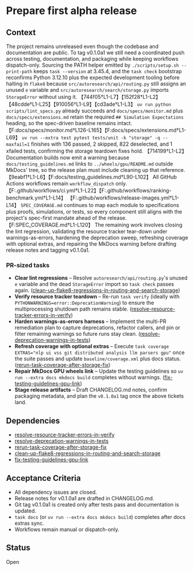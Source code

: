 # Prepare first alpha release

## Context

The project remains unreleased even though the codebase and documentation are
public. To tag v0.1.0a1 we still need a coordinated push across testing,
documentation, and packaging while keeping workflows dispatch-only.
Sourcing the PATH helper emitted by `./scripts/setup.sh --print-path` keeps
`task --version` at 3.45.4, and the `task check` bootstrap reconfirms Python
3.12.10 plus the expected development tooling before halting in `flake8`
because `src/autoresearch/api/routing.py` still assigns an unused `e` variable
and `src/autoresearch/search/storage.py` imports `StorageError` without using
it. 【744f05†L1-L7】【152f28†L1-L2】【48cdde†L1-L25】【910056†L1-L9】【cd3ade†L1-L3】
`uv run python scripts/lint_specs.py` already succeeds and
`docs/specs/monitor.md` plus `docs/specs/extensions.md` retain the required
`## Simulation Expectations` heading, so the spec-driven baseline remains
intact. 【F:docs/specs/monitor.md†L126-L165】【F:docs/specs/extensions.md†L1-L69】
`uv run --extra test pytest tests/unit -k "storage" -q --maxfail=1` finishes
with 136 passed, 2 skipped, 822 deselected, and 1 xfailed tests, confirming the
storage teardown fixes hold. 【714199†L1-L2】 Documentation builds now emit a
warning because `docs/testing_guidelines.md` links to `../wheels/gpu/README.md`
outside MkDocs' tree, so the release plan must include cleaning up that
reference. 【9eabf1†L1-L6】【F:docs/testing_guidelines.md†L90-L102】 All GitHub
Actions workflows remain `workflow_dispatch` only.
【F:.github/workflows/ci.yml†L1-L22】【F:.github/workflows/ranking-benchmark.yml†L1-L14】
【F:.github/workflows/release-images.yml†L1-L14】
`SPEC_COVERAGE.md` continues to map each module to specifications plus proofs,
simulations, or tests, so every component still aligns with the project's
spec-first mandate ahead of the release. 【F:SPEC_COVERAGE.md†L1-L120】 The
remaining work involves closing the lint regression, validating the resource
tracker tear-down under warnings-as-errors, hardening the deprecation sweep,
refreshing coverage with optional extras, and repairing the MkDocs warning
before drafting release notes and tagging v0.1.0a1.

### PR-sized tasks

- **Clear lint regressions** – Resolve
  `autoresearch/api/routing.py`'s unused `e` variable and the dead
  `StorageError` import so `task check` passes again.
  ([clean-up-flake8-regressions-in-routing-and-search-storage](clean-up-flake8-regressions-in-routing-and-search-storage.md))
- **Verify resource tracker teardown** – Re-run `task verify` (ideally with
  `PYTHONWARNINGS=error::DeprecationWarning`) to ensure the multiprocessing
  shutdown path remains stable.
  ([resolve-resource-tracker-errors-in-verify](resolve-resource-tracker-errors-in-verify.md))
- **Harden warnings-as-errors harness** – Implement the multi-PR remediation
  plan to capture deprecations, refactor callers, and pin or filter remaining
  warnings so future runs stay clean.
  ([resolve-deprecation-warnings-in-tests](resolve-deprecation-warnings-in-tests.md))
- **Refresh coverage with optional extras** – Execute
  `task coverage EXTRAS="nlp ui vss git distributed analysis llm parsers gpu"`
  once the suite passes and update `baseline/coverage.xml` plus docs status.
  ([rerun-task-coverage-after-storage-fix](rerun-task-coverage-after-storage-fix.md))
- **Repair MkDocs GPU wheels link** – Update the testing guidelines so
  `uv run --extra docs mkdocs build` completes without warnings.
  ([fix-testing-guidelines-gpu-link](fix-testing-guidelines-gpu-link.md))
- **Stage release artifacts** – Draft CHANGELOG.md notes, confirm packaging
  metadata, and plan the `v0.1.0a1` tag once the above tickets land.

## Dependencies

- [resolve-resource-tracker-errors-in-verify](resolve-resource-tracker-errors-in-verify.md)
- [resolve-deprecation-warnings-in-tests](resolve-deprecation-warnings-in-tests.md)
- [rerun-task-coverage-after-storage-fix](rerun-task-coverage-after-storage-fix.md)
- [clean-up-flake8-regressions-in-routing-and-search-storage](clean-up-flake8-regressions-in-routing-and-search-storage.md)
- [fix-testing-guidelines-gpu-link](fix-testing-guidelines-gpu-link.md)

## Acceptance Criteria
- All dependency issues are closed.
- Release notes for v0.1.0a1 are drafted in CHANGELOG.md.
- Git tag v0.1.0a1 is created only after tests pass and documentation is
  updated.
- `task docs` (or `uv run --extra docs mkdocs build`) completes after docs
  extras sync.
- Workflows remain manual or dispatch-only.

## Status
Open
